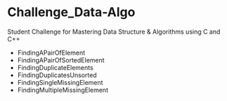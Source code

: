 # Challenge_Data-Algo
Student Challenge for Mastering Data Structure &amp; Algorithms using C and C++

- FindingAPairOfElement
- FindingAPairOfSortedElement
- FindingDuplicateElements
- FindingDuplicatesUnsorted
- FindingSingleMissingElement
- FindingMultipleMissingElement
